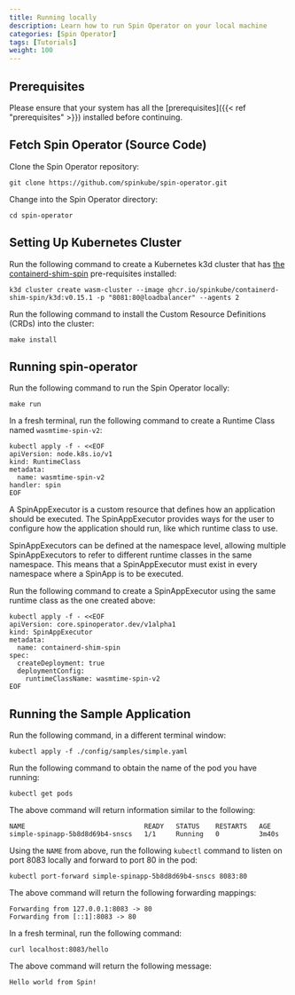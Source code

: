 ```yaml
---
title: Running locally
description: Learn how to run Spin Operator on your local machine
categories: [Spin Operator]
tags: [Tutorials]
weight: 100
---
```


## Prerequisites

Please ensure that your system has all the [prerequisites]({{< ref "prerequisites" >}}) installed
before continuing.

## Fetch Spin Operator (Source Code)

Clone the Spin Operator repository:

```console
git clone https://github.com/spinkube/spin-operator.git
```

Change into the Spin Operator directory:

```console
cd spin-operator
```

## Setting Up Kubernetes Cluster

Run the following command to create a Kubernetes k3d cluster that has [the
containerd-shim-spin](https://github.com/spinkube/containerd-shim-spin) pre-requisites installed:

```console
k3d cluster create wasm-cluster --image ghcr.io/spinkube/containerd-shim-spin/k3d:v0.15.1 -p "8081:80@loadbalancer" --agents 2
```

Run the following command to install the Custom Resource Definitions (CRDs) into the cluster:

```console
make install
```

## Running spin-operator

Run the following command to run the Spin Operator locally:

```console
make run
```

In a fresh terminal, run the following command to create a Runtime Class named `wasmtime-spin-v2`:

```console
kubectl apply -f - <<EOF
apiVersion: node.k8s.io/v1
kind: RuntimeClass
metadata:
  name: wasmtime-spin-v2
handler: spin
EOF
```

A SpinAppExecutor is a custom resource that defines how an application should be executed. The
SpinAppExecutor provides ways for the user to configure how the application should run, like which
runtime class to use.

SpinAppExecutors can be defined at the namespace level, allowing multiple SpinAppExecutors to refer
to different runtime classes in the same namespace. This means that a SpinAppExecutor must exist in
every namespace where a SpinApp is to be executed.

Run the following command to create a SpinAppExecutor using the same runtime class as the one
created above:

```console
kubectl apply -f - <<EOF
apiVersion: core.spinoperator.dev/v1alpha1
kind: SpinAppExecutor
metadata:
  name: containerd-shim-spin
spec:
  createDeployment: true
  deploymentConfig:
    runtimeClassName: wasmtime-spin-v2
EOF
```

## Running the Sample Application

Run the following command, in a different terminal window:

```console
kubectl apply -f ./config/samples/simple.yaml
```

Run the following command to obtain the name of the pod you have running:

```console
kubectl get pods
```

The above command will return information similar to the following:

```console
NAME                              READY   STATUS    RESTARTS   AGE
simple-spinapp-5b8d8d69b4-snscs   1/1     Running   0          3m40s

```

Using the `NAME` from above, run the following `kubectl` command to listen on port 8083 locally and
forward to port 80 in the pod:

```console
kubectl port-forward simple-spinapp-5b8d8d69b4-snscs 8083:80
```

The above command will return the following forwarding mappings:

```console
Forwarding from 127.0.0.1:8083 -> 80
Forwarding from [::1]:8083 -> 80
```

In a fresh terminal, run the following command:

```console
curl localhost:8083/hello
```

The above command will return the following message:

```console
Hello world from Spin!
```
